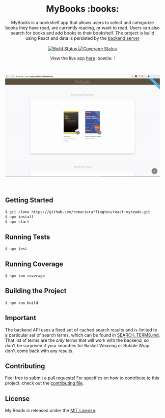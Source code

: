 <br />

<h1 align="center">MyBooks :books:</h1>
<div align="center"> MyBooks is a bookshelf app that allows users to select and categorize books they have read, are currently reading, or want to read. Users can also search for books and add books to their bookshelf. The project is build using React and data is persisted by the <a href="https://reactnd-books-api.udacity.com)">backend server</a></div>

<br />

<div align="center">

  <a href="https://circleci.com/gh/romarioraffington/react-mybooks">
    <img src="https://circleci.com/gh/romarioraffington/react-mybooks.svg?style=svg" alt="Build Status" />
  </a>

  <a href="https://coveralls.io/github/romarioraffington/react-mybooks">
    <img src="https://coveralls.io/repos/github/romarioraffington/react-mybooks/badge.svg" alt="Coverage Status" />
  </a>

  <br />

  View the live app [here](https://react-mybooks.herokuapp.com) :bowtie: !
  
  <br />

  [![](.README/react-myreads.gif)](https://react-mybooks.herokuapp.com)

  <br />

</div>

## Getting Started

```shell
$ git clone https://github.com/romarioraffington/react-myreads.git
$ npm install
$ npm start
```

## Running Tests

```shell
$ npm test
```

## Running Coverage

```shell
$ npm run coverage
```

## Building the Project

```shell
$ npm run build
```

## Important
The backend API uses a fixed set of cached search results and is limited to a particular set of search terms, which can be found in [SEARCH_TERMS.md](SEARCH_TERMS.md). That list of terms are the _only_ terms that will work with the backend, so don't be surprised if your searches for Basket Weaving or Bubble Wrap don't come back with any results. 


## Contributing
Feel free to submit a pull requests! For specifics on how to contribute to this project, check out the  [contributing file](CONTRIBUTING.md).

## License
My Reads is released under the [MIT License](LICENSE).